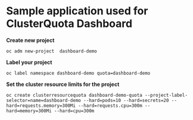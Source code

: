 
# Sample application used for ClusterQuota Dashboard

**Create new project**
```
oc adm new-project  dashboard-demo 
```

**Label your project**
```
oc label namespace dashboard-demo quota=dashboard-demo
```

**Set the cluster resource limits for the project**
```
oc create clusterresourcequota dashboard-demo-quota --project-label-selector=name=dashboard-demo --hard=pods=10 --hard=secrets=20 --hard=requests.memory=300Mi --hard=requests.cpu=300m --hard=memory=300Mi --hard=cpu=300m
```